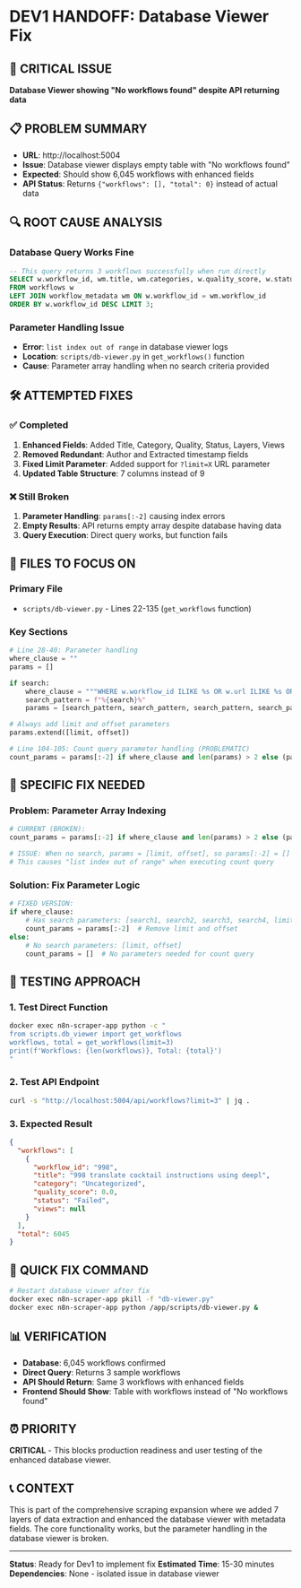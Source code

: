 # DEV1 HANDOFF: Database Viewer Fix

## 🚨 **CRITICAL ISSUE**

**Database Viewer showing "No workflows found" despite API returning data**

## 📋 **PROBLEM SUMMARY**

- **URL**: http://localhost:5004
- **Issue**: Database viewer displays empty table with "No workflows found"
- **Expected**: Should show 6,045 workflows with enhanced fields
- **API Status**: Returns `{"workflows": [], "total": 0}` instead of actual data

## 🔍 **ROOT CAUSE ANALYSIS**

### **Database Query Works Fine**
```sql
-- This query returns 3 workflows successfully when run directly
SELECT w.workflow_id, wm.title, wm.categories, w.quality_score, w.status
FROM workflows w
LEFT JOIN workflow_metadata wm ON w.workflow_id = wm.workflow_id
ORDER BY w.workflow_id DESC LIMIT 3;
```

### **Parameter Handling Issue**
- **Error**: `list index out of range` in database viewer logs
- **Location**: `scripts/db-viewer.py` in `get_workflows()` function
- **Cause**: Parameter array handling when no search criteria provided

## 🛠️ **ATTEMPTED FIXES**

### ✅ **Completed**
1. **Enhanced Fields**: Added Title, Category, Quality, Status, Layers, Views
2. **Removed Redundant**: Author and Extracted timestamp fields
3. **Fixed Limit Parameter**: Added support for `?limit=X` URL parameter
4. **Updated Table Structure**: 7 columns instead of 9

### ❌ **Still Broken**
1. **Parameter Handling**: `params[:-2]` causing index errors
2. **Empty Results**: API returns empty array despite database having data
3. **Query Execution**: Direct query works, but function fails

## 📁 **FILES TO FOCUS ON**

### **Primary File**
- `scripts/db-viewer.py` - Lines 22-135 (`get_workflows` function)

### **Key Sections**
```python
# Line 28-40: Parameter handling
where_clause = ""
params = []

if search:
    where_clause = """WHERE w.workflow_id ILIKE %s OR w.url ILIKE %s OR wm.title ILIKE %s OR wm.author_name ILIKE %s"""
    search_pattern = f"%{search}%"
    params = [search_pattern, search_pattern, search_pattern, search_pattern]

# Always add limit and offset parameters
params.extend([limit, offset])

# Line 104-105: Count query parameter handling (PROBLEMATIC)
count_params = params[:-2] if where_clause and len(params) > 2 else (params if where_clause else [])
```

## 🎯 **SPECIFIC FIX NEEDED**

### **Problem**: Parameter Array Indexing
```python
# CURRENT (BROKEN):
count_params = params[:-2] if where_clause and len(params) > 2 else (params if where_clause else [])

# ISSUE: When no search, params = [limit, offset], so params[:-2] = []
# This causes "list index out of range" when executing count query
```

### **Solution**: Fix Parameter Logic
```python
# FIXED VERSION:
if where_clause:
    # Has search parameters: [search1, search2, search3, search4, limit, offset]
    count_params = params[:-2]  # Remove limit and offset
else:
    # No search parameters: [limit, offset]
    count_params = []  # No parameters needed for count query
```

## 🧪 **TESTING APPROACH**

### **1. Test Direct Function**
```bash
docker exec n8n-scraper-app python -c "
from scripts.db_viewer import get_workflows
workflows, total = get_workflows(limit=3)
print(f'Workflows: {len(workflows)}, Total: {total}')
"
```

### **2. Test API Endpoint**
```bash
curl -s "http://localhost:5004/api/workflows?limit=3" | jq .
```

### **3. Expected Result**
```json
{
  "workflows": [
    {
      "workflow_id": "998",
      "title": "998 translate cocktail instructions using deepl",
      "category": "Uncategorized",
      "quality_score": 0.0,
      "status": "Failed",
      "views": null
    }
  ],
  "total": 6045
}
```

## 🚀 **QUICK FIX COMMAND**

```bash
# Restart database viewer after fix
docker exec n8n-scraper-app pkill -f "db-viewer.py"
docker exec n8n-scraper-app python /app/scripts/db-viewer.py &
```

## 📊 **VERIFICATION**

- **Database**: 6,045 workflows confirmed
- **Direct Query**: Returns 3 sample workflows
- **API Should Return**: Same 3 workflows with enhanced fields
- **Frontend Should Show**: Table with workflows instead of "No workflows found"

## ⏰ **PRIORITY**

**CRITICAL** - This blocks production readiness and user testing of the enhanced database viewer.

## 📞 **CONTEXT**

This is part of the comprehensive scraping expansion where we added 7 layers of data extraction and enhanced the database viewer with metadata fields. The core functionality works, but the parameter handling in the database viewer is broken.

---

**Status**: Ready for Dev1 to implement fix
**Estimated Time**: 15-30 minutes
**Dependencies**: None - isolated issue in database viewer
